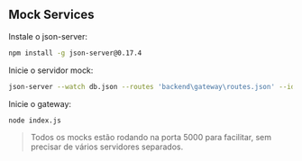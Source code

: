 ## Mock Services

Instale o json-server:

```bash
npm install -g json-server@0.17.4
```

Inicie o servidor mock:

```bash
json-server --watch db.json --routes 'backend\gateway\routes.json' --id codigo --port 5000
```

Inicie o gateway:

```bash
node index.js
```

> Todos os mocks estão rodando na porta 5000 para facilitar, sem precisar de vários servidores separados.
